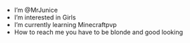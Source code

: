 - I’m @MrJunice
- I’m interested in Girls
- I’m currently learning Minecraftpvp 
- How to reach me you have to be blonde and good looking

<!---
MrJunice/MrJunice is a ✨ special ✨ repository because its `README.md` (this file) appears on your GitHub profile.
You can click the Preview link to take a look at your changes.
--->
